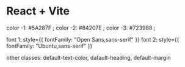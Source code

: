 # React + Vite

color -1: #5A287F ;
color -2: #84207E ;
color -3: #723988 ;

font 1: style={{ fontFamily: "Open Sans,sans-serif" }}
font 2:  style={{ fontFamily: "Ubuntu,sans-serif" }} 

other classes: 
default-text-color,
dafault-heading,
default-margin 